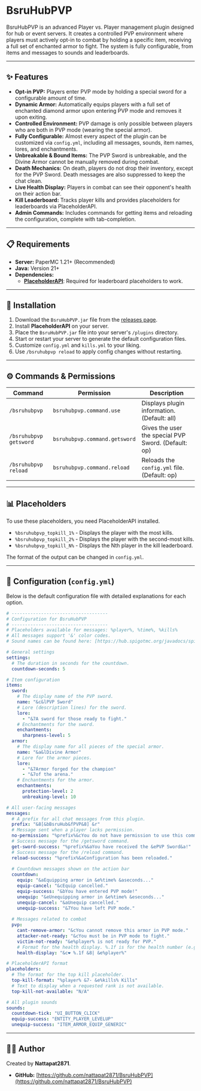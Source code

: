 # BsruHubPVP

BsruHubPVP is an advanced Player vs. Player management plugin designed for hub or event servers. It creates a controlled PVP environment where players must actively opt-in to combat by holding a specific item, receiving a full set of enchanted armor to fight. The system is fully configurable, from items and messages to sounds and leaderboards.

---

## ✨ Features

- **Opt-in PVP:** Players enter PVP mode by holding a special sword for a configurable amount of time.
- **Dynamic Armor:** Automatically equips players with a full set of enchanted diamond armor upon entering PVP mode and removes it upon exiting.
- **Controlled Environment:** PVP damage is only possible between players who are both in PVP mode (wearing the special armor).
- **Fully Configurable:** Almost every aspect of the plugin can be customized via `config.yml`, including all messages, sounds, item names, lores, and enchantments.
- **Unbreakable & Bound Items:** The PVP Sword is unbreakable, and the Divine Armor cannot be manually removed during combat.
- **Death Mechanics:** On death, players do not drop their inventory, except for the PVP Sword. Death messages are also suppressed to keep the chat clean.
- **Live Health Display:** Players in combat can see their opponent's health on their action bar.
- **Kill Leaderboard:** Tracks player kills and provides placeholders for leaderboards via PlaceholderAPI.
- **Admin Commands:** Includes commands for getting items and reloading the configuration, complete with tab-completion.

---

## 📋 Requirements

- **Server:** PaperMC 1.21+ (Recommended)
- **Java:** Version 21+
- **Dependencies:**
    - [**PlaceholderAPI**](https://www.spigotmc.org/resources/placeholderapi.6245/): Required for leaderboard placeholders to work.

---

## 🚀 Installation

1.  Download the `BsruHubPVP.jar` file from the [releases page](https://github.com/nattapat2871/BsruHubPVP/releases).
2.  Install **PlaceholderAPI** on your server.
3.  Place the `BsruHubPVP.jar` file into your server's `/plugins` directory.
4.  Start or restart your server to generate the default configuration files.
5.  Customize `config.yml` and `kills.yml` to your liking.
6.  Use `/bsruhubpvp reload` to apply config changes without restarting.

---

## ⚙️ Commands & Permissions

| Command                     | Permission                    | Description                                  |
| --------------------------- | ----------------------------- | -------------------------------------------- |
| `/bsruhubpvp`               | `bsruhubpvp.command.use`      | Displays plugin information. (Default: all)  |
| `/bsruhubpvp getsword`      | `bsruhubpvp.command.getsword` | Gives the user the special PVP Sword. (Default: op) |
| `/bsruhubpvp reload`        | `bsruhubpvp.command.reload`   | Reloads the `config.yml` file. (Default: op) |

---

## 📊 Placeholders

To use these placeholders, you need PlaceholderAPI installed.

-   `%bsruhubpvp_topkill_1%` - Displays the player with the most kills.
-   `%bsruhubpvp_topkill_2%` - Displays the player with the second-most kills.
-   `%bsruhubpvp_topkill_N%` - Displays the Nth player in the kill leaderboard.

The format of the output can be changed in `config.yml`.

---

## 📝 Configuration (`config.yml`)

Below is the default configuration file with detailed explanations for each option.

```yaml
# ------------------------------------
# Configuration for BsruHubPVP
# ------------------------------------
# Placeholders available for messages: %player%, %time%, %kills%
# All messages support '&' color codes.
# Sound names can be found here: [https://hub.spigotmc.org/javadocs/spigot/org/bukkit/Sound.html](https://hub.spigotmc.org/javadocs/spigot/org/bukkit/Sound.html)

# General settings
settings:
  # The duration in seconds for the countdown.
  countdown-seconds: 5

# Item configuration
items:
  sword:
    # The display name of the PVP sword.
    name: "&c&lPVP Sword"
    # Lore (description lines) for the sword.
    lore:
      - "&7A sword for those ready to fight."
    # Enchantments for the sword.
    enchantments:
      sharpness-level: 5
  armor:
    # The display name for all pieces of the special armor.
    name: "&a&lDivine Armor"
    # Lore for the armor pieces.
    lore:
      - "&7Armor forged for the champion"
      - "&7of the arena."
    # Enchantments for the armor.
    enchantments:
      protection-level: 2
      unbreaking-level: 10

# All user-facing messages
messages:
  # A prefix for all chat messages from this plugin.
  prefix: "&8[&bBsruHub&fPVP&8] &r"
  # Message sent when a player lacks permission.
  no-permission: "%prefix%&cYou do not have permission to use this command."
  # Success message for the /getsword command.
  get-sword-success: "%prefix%&aYou have received the &ePVP Sword&a!"
  # Success message for the /reload command.
  reload-success: "%prefix%&aConfiguration has been reloaded."
  
  # Countdown messages shown on the action bar
  countdown:
    equip: "&aEquipping armor in &e%time% &aseconds..."
    equip-cancel: "&cEquip cancelled."
    equip-success: "&bYou have entered PVP mode!"
    unequip: "&eUnequipping armor in &e%time% &eseconds..."
    unequip-cancel: "&aUnequip cancelled."
    unequip-success: "&7You have left PVP mode."
    
  # Messages related to combat
  pvp:
    cant-remove-armor: "&cYou cannot remove this armor in PVP mode."
    attacker-not-ready: "&cYou must be in PVP mode to fight."
    victim-not-ready: "&e%player% is not ready for PVP."
    # Format for the health display. %.1f is for the health number (e.g., 18.5).
    health-display: "&c❤ %.1f &8| &e%player%"

# PlaceholderAPI format
placeholders:
  # The format for the top kill placeholder.
  top-kill-format: "%player% &7- &e%kills% Kills"
  # Text to display when a requested rank is not available.
  top-kill-not-available: "N/A"

# All plugin sounds
sounds:
  countdown-tick: "UI_BUTTON_CLICK"
  equip-success: "ENTITY_PLAYER_LEVELUP"
  unequip-success: "ITEM_ARMOR_EQUIP_GENERIC"

```

---

## 🧑‍💻 Author

Created by **Nattapat2871**.
- **GitHub:** [https://github.com/nattapat2871/BsruHubPVP](https://github.com/nattapat2871/BsruHubPVP)